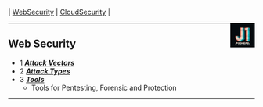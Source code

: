 

| [WebSecurity](https://ji-podhead.github.io/Web-And-CloudSecurity/WebSecurity/) | [CloudSecurity](https://ji-podhead.github.io/Web-And-CloudSecurity/CloudSecurity) |



<div align="center">
    <a href="https://github.com/ji-podhead">  
      <img src="https://github.com/ji-podhead/ji-podhead/blob/main/logo.jpg?raw=true" align="right" width="50" />
</a>
</div>

----

## Web Security
- 1 [***Attack Vectors***](https://ji-podhead.github.io/Web-And-CloudSecurity/AttackVectors)
- 2 [***Attack Types***](https://ji-podhead.github.io/Web-And-CloudSecurity/WebSecurity/AttackTypes)
- 3 [***Tools***](https://ji-podhead.github.io/Web-And-CloudSecurity/WebSecurity/Tools)
	- Tools for Pentesting, Forensic and Protection

---
